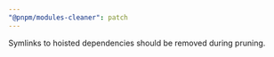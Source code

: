 ```yaml
---
"@pnpm/modules-cleaner": patch
---
```


Symlinks to hoisted dependencies should be removed during pruning.
